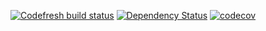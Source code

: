 [![Codefresh build status]( https://g.codefresh.io/api/badges/build?repoOwner=parkhub&repoName=condition-codefresh&branch=master&pipelineName=condition-codefresh&accountName=loganbfisher&type=cf-1)]( https://g.codefresh.io/repositories/parkhub/condition-codefresh/builds?filter=trigger:build;branch:master;service:595d3b68805e77000117c7e9~condition-codefresh)
[![Dependency Status](https://dependencyci.com/github/parkhub/condition-codefresh/badge)](https://dependencyci.com/github/parkhub/condition-codefresh)
[![codecov](https://codecov.io/gh/parkhub/condition-codefresh/branch/master/graph/badge.svg)](https://codecov.io/gh/parkhub/condition-codefresh)
